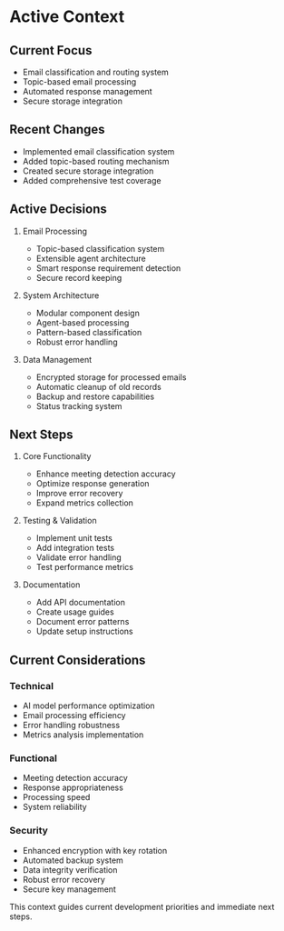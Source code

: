 # Active Context

## Current Focus
- Email classification and routing system
- Topic-based email processing
- Automated response management
- Secure storage integration

## Recent Changes
- Implemented email classification system
- Added topic-based routing mechanism
- Created secure storage integration
- Added comprehensive test coverage

## Active Decisions

1. Email Processing
   - Topic-based classification system
   - Extensible agent architecture
   - Smart response requirement detection
   - Secure record keeping

2. System Architecture
   - Modular component design
   - Agent-based processing
   - Pattern-based classification
   - Robust error handling

3. Data Management
   - Encrypted storage for processed emails
   - Automatic cleanup of old records
   - Backup and restore capabilities
   - Status tracking system

## Next Steps

1. Core Functionality
   - Enhance meeting detection accuracy
   - Optimize response generation
   - Improve error recovery
   - Expand metrics collection

2. Testing & Validation
   - Implement unit tests
   - Add integration tests
   - Validate error handling
   - Test performance metrics

3. Documentation
   - Add API documentation
   - Create usage guides
   - Document error patterns
   - Update setup instructions

## Current Considerations

### Technical
- AI model performance optimization
- Email processing efficiency
- Error handling robustness
- Metrics analysis implementation

### Functional
- Meeting detection accuracy
- Response appropriateness
- Processing speed
- System reliability

### Security
- Enhanced encryption with key rotation
- Automated backup system
- Data integrity verification
- Robust error recovery
- Secure key management

This context guides current development priorities and immediate next steps.
